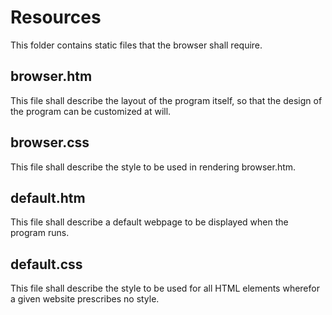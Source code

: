 # Resources

This folder contains static files that the browser shall require.

## browser.htm

This file shall describe the layout of the program itself, so that the design of the program can be customized at will.

## browser.css

This file shall describe the style to be used in rendering browser.htm.

## default.htm

This file shall describe a default webpage to be displayed when the program runs.

## default.css

This file shall describe the style to be used for all HTML elements wherefor a given website prescribes no style.